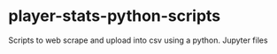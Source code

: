 # player-stats-python-scripts
Scripts to web scrape and upload into csv using a python. Jupyter files
